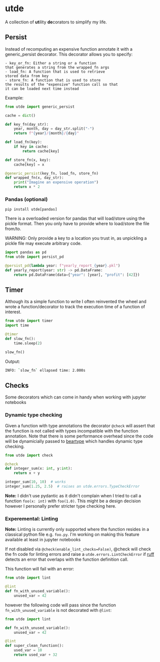 # utde

A collection of **ut**ility **de**corators to simplify
my life.


## Persist

Instead of recomputing an expensive function
annotate it with a generic_persist decorator.
This decorator allows you to specify:

    - key_or_fn: Either a string or a function
    that generates a string from the wrapped_fn args
    - load_fn: A function that is used to retrieve
    stored data from key
    - store_fn: A function that is used to store
    the results of the "expensive" function call so that
    it can be loaded next time instead

Example:

```python
from utde import generic_persist

cache = dict()

def key_fn(day_str):
    year, month, day = day_str.split("-")
    return f"{year}/{month}/{day}"

def load_fn(key):
    if key in cache:
        return cache[key]

def store_fn(x, key):
    cache[key] = x

@generic_persist(key_fn, load_fn, store_fn)
def wrapped_fn(x, day_str):
    print("Imagine an expensive operation")
    return x * 2
```

### Pandas (optional)

`pip install utde[pandas]`

There is a overloaded version for pandas that will load/store
using the pickle format. Then you only have to provide where
to load/store the file from/to.

WARNING: Only provide a key to a location you trust in, as
unpickling a pickle file may execute arbitrary code.

```python
import pandas as pd
from utde import persist_pd

@persist_pd(lambda year: f"yearly_report_{year}.pkl")
def yearly_report(year: str) -> pd.DataFrame:
    return pd.DataFrame(data={"year": [year], "profit": [42]})
```

## Timer

Although its a simple function to write I often reinvented the
wheel and wrote a function/decorator to track the execution time
of a function of interest. 

```python
from utde import timer
import time

@timer
def slow_fn():
    time.sleep(2)

slow_fn()
```

Output:
```bash
INFO: `slow_fn` ellapsed time: 2.000s
```

## Checks

Some decorators which can come in handy when working with
jupyter notebooks

### Dynamic type checking

Given a function with type annotations the decorator
`@check` will assert that the function is not called with
types incompatible with the function annotation.
Note that there is some performance overhead since the code
will be dynamicially passed to [beartype](https://beartype.readthedocs.io/en/latest/) which handles dynamic type checking.


```python
from utde import check

@check
def integer_sum(x: int, y:int):
    return x + y

integer_sum(10, 10)  # works
integer_sum(1.25, 2.5)  # raises an utde.errors.TypeCheckError
```

**Note:** I didn't use pydantic as it didn't complain when I tried to call
a function `foo(x: int)` with `foo(1.0)`. This might be a design decision
however I personally prefer stricter type checking here.

### Experemental: Linting

**Note:** Linting is currently only supported where the function
resides in a classical python file e.g. `foo.py`. I'm working
on making this feature available at least in jupyter notebooks

If not disabled via `@check(enable_lint_checks=False)`, @check
will check the fn code for linting errors and raise a `utde.errors.LintCheckError`
if [ruff](https://docs.astral.sh/ruff/linter/) detects an error that overlaps
with the function definition call.


This function will fail with an error:
```python
from utde import lint

@lint
def fn_with_unused_variable():
    unused_var = 42
```

however the following code will pass since
the function `fn_with_unused_variable` is not decorated
with `@lint`:

```python
from utde import lint

def fn_with_unused_variable():
    unused_var = 42

@lint
def super_clean_function():
    used_var = 10
    return used_var + 32
```
